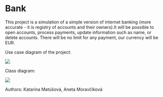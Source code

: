 # Bank

This project is a simulation of a simple version of internet banking (more accurate - it is registry of accounts and their owners).It will be possible to open accounts, process payments, update information such as name, or delete accounts. There will be no limit for any payment, our currency will be EUR.

Use case diagram of the project:

![](https://github.com/xmatuso1/project-bank/blob/master/usecase%20diagram.png)

Class diagram:

![](https://github.com/xmatuso1/project-bank/blob/master/classDiagram.png)


Authors: Katarína Matúšová, Aneta Moravčíková

